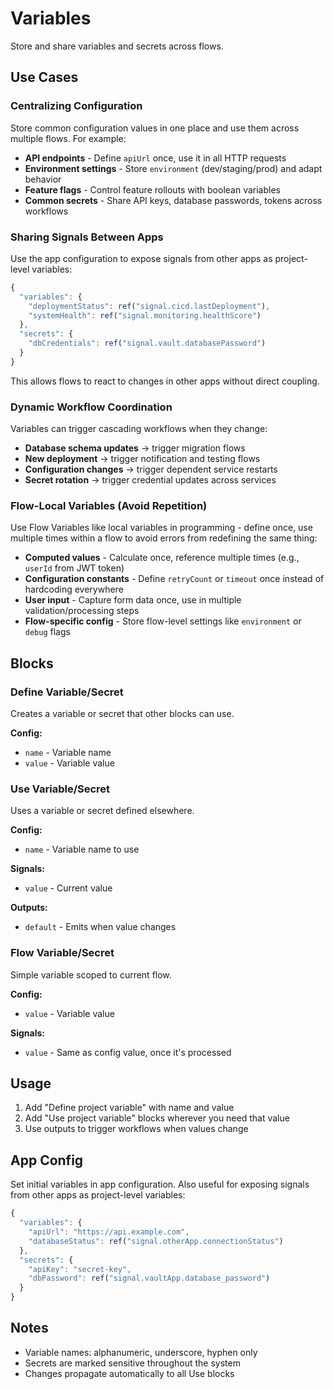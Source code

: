 # Variables

Store and share variables and secrets across flows.

## Use Cases

### Centralizing Configuration

Store common configuration values in one place and use them across multiple flows. For example:

- **API endpoints** - Define `apiUrl` once, use it in all HTTP requests
- **Environment settings** - Store `environment` (dev/staging/prod) and adapt behavior
- **Feature flags** - Control feature rollouts with boolean variables
- **Common secrets** - Share API keys, database passwords, tokens across workflows

### Sharing Signals Between Apps

Use the app configuration to expose signals from other apps as project-level variables:

```javascript
{
  "variables": {
    "deploymentStatus": ref("signal.cicd.lastDeployment"),
    "systemHealth": ref("signal.monitoring.healthScore")
  },
  "secrets": {
    "dbCredentials": ref("signal.vault.databasePassword")
  }
}
```

This allows flows to react to changes in other apps without direct coupling.

### Dynamic Workflow Coordination

Variables can trigger cascading workflows when they change:

- **Database schema updates** → trigger migration flows
- **New deployment** → trigger notification and testing flows
- **Configuration changes** → trigger dependent service restarts
- **Secret rotation** → trigger credential updates across services

### Flow-Local Variables (Avoid Repetition)

Use Flow Variables like local variables in programming - define once, use multiple times within a flow to avoid errors from redefining the same thing:

- **Computed values** - Calculate once, reference multiple times (e.g., `userId` from JWT token)
- **Configuration constants** - Define `retryCount` or `timeout` once instead of hardcoding everywhere
- **User input** - Capture form data once, use in multiple validation/processing steps
- **Flow-specific config** - Store flow-level settings like `environment` or `debug` flags

## Blocks

### Define Variable/Secret

Creates a variable or secret that other blocks can use.

**Config:**

- `name` - Variable name
- `value` - Variable value

### Use Variable/Secret

Uses a variable or secret defined elsewhere.

**Config:**

- `name` - Variable name to use

**Signals:**

- `value` - Current value

**Outputs:**

- `default` - Emits when value changes

### Flow Variable/Secret

Simple variable scoped to current flow.

**Config:**

- `value` - Variable value

**Signals:**

- `value` - Same as config value, once it's processed

## Usage

1. Add "Define project variable" with name and value
2. Add "Use project variable" blocks wherever you need that value
3. Use outputs to trigger workflows when values change

## App Config

Set initial variables in app configuration. Also useful for exposing signals from other apps as project-level variables:

```javascript
{
  "variables": {
    "apiUrl": "https://api.example.com",
    "databaseStatus": ref("signal.otherApp.connectionStatus")
  },
  "secrets": {
    "apiKey": "secret-key",
    "dbPassword": ref("signal.vaultApp.database_password")
  }
}
```

## Notes

- Variable names: alphanumeric, underscore, hyphen only
- Secrets are marked sensitive throughout the system
- Changes propagate automatically to all Use blocks
